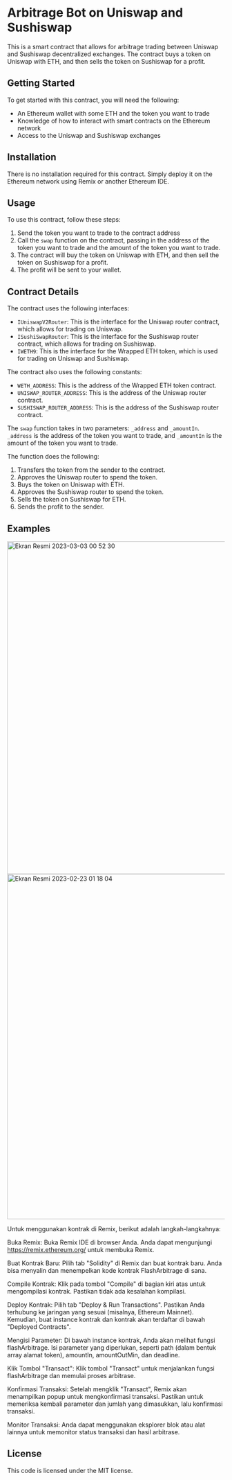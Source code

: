 # Arbitrage Bot on Uniswap and Sushiswap

This is a smart contract that allows for arbitrage trading between Uniswap and Sushiswap decentralized exchanges. The contract buys a token on Uniswap with ETH, and then sells the token on Sushiswap for a profit. 

## Getting Started

To get started with this contract, you will need the following:

- An Ethereum wallet with some ETH and the token you want to trade
- Knowledge of how to interact with smart contracts on the Ethereum network
- Access to the Uniswap and Sushiswap exchanges

## Installation

There is no installation required for this contract. Simply deploy it on the Ethereum network using Remix or another Ethereum IDE. 

## Usage

To use this contract, follow these steps:

1. Send the token you want to trade to the contract address
2. Call the `swap` function on the contract, passing in the address of the token you want to trade and the amount of the token you want to trade.
3. The contract will buy the token on Uniswap with ETH, and then sell the token on Sushiswap for a profit.
4. The profit will be sent to your wallet.

## Contract Details

The contract uses the following interfaces:

- `IUniswapV2Router`: This is the interface for the Uniswap router contract, which allows for trading on Uniswap.
- `ISushiSwapRouter`: This is the interface for the Sushiswap router contract, which allows for trading on Sushiswap.
- `IWETH9`: This is the interface for the Wrapped ETH token, which is used for trading on Uniswap and Sushiswap.

The contract also uses the following constants:

- `WETH_ADDRESS`: This is the address of the Wrapped ETH token contract.
- `UNISWAP_ROUTER_ADDRESS`: This is the address of the Uniswap router contract.
- `SUSHISWAP_ROUTER_ADDRESS`: This is the address of the Sushiswap router contract.

The `swap` function takes in two parameters: `_address` and `_amountIn`. `_address` is the address of the token you want to trade, and `_amountIn` is the amount of the token you want to trade.

The function does the following:

1. Transfers the token from the sender to the contract.
2. Approves the Uniswap router to spend the token.
3. Buys the token on Uniswap with ETH.
4. Approves the Sushiswap router to spend the token.
5. Sells the token on Sushiswap for ETH.
6. Sends the profit to the sender.

## Examples

<img width="768" alt="Ekran Resmi 2023-03-03 00 52 30" src="https://user-images.githubusercontent.com/120671243/222950196-9132da8a-1f89-4926-be26-8b8cf3d35f42.png">


<img width="797" alt="Ekran Resmi 2023-02-23 01 18 04" src="https://user-images.githubusercontent.com/120671243/222950201-ecb9ddcc-9ba3-41b8-aa54-082039837281.png">

Untuk menggunakan kontrak di Remix, berikut adalah langkah-langkahnya:

Buka Remix: Buka Remix IDE di browser Anda. Anda dapat mengunjungi https://remix.ethereum.org/ untuk membuka Remix.

Buat Kontrak Baru: Pilih tab "Solidity" di Remix dan buat kontrak baru. Anda bisa menyalin dan menempelkan kode kontrak FlashArbitrage di sana.

Compile Kontrak: Klik pada tombol "Compile" di bagian kiri atas untuk mengompilasi kontrak. Pastikan tidak ada kesalahan kompilasi.

Deploy Kontrak: Pilih tab "Deploy & Run Transactions". Pastikan Anda terhubung ke jaringan yang sesuai (misalnya, Ethereum Mainnet). Kemudian, buat instance kontrak dan kontrak akan terdaftar di bawah "Deployed Contracts".

Mengisi Parameter: Di bawah instance kontrak, Anda akan melihat fungsi flashArbitrage. Isi parameter yang diperlukan, seperti path (dalam bentuk array alamat token), amountIn, amountOutMin, dan deadline.

Klik Tombol "Transact": Klik tombol "Transact" untuk menjalankan fungsi flashArbitrage dan memulai proses arbitrase.

Konfirmasi Transaksi: Setelah mengklik "Transact", Remix akan menampilkan popup untuk mengkonfirmasi transaksi. Pastikan untuk memeriksa kembali parameter dan jumlah yang dimasukkan, lalu konfirmasi transaksi.

Monitor Transaksi: Anda dapat menggunakan eksplorer blok atau alat lainnya untuk memonitor status transaksi dan hasil arbitrase.

## License

This code is licensed under the MIT license.
